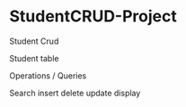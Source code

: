 # StudentCRUD-Project
Student Crud

Student table

Operations / Queries

Search
insert
delete
update
display
